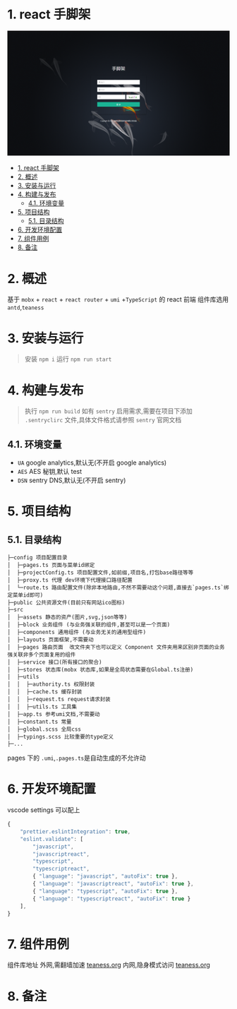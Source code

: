# 1. react 手脚架

![页面截图](./public/welcome.png)

<!-- TOC -->

- [1. react 手脚架](#1-react-%e6%89%8b%e8%84%9a%e6%9e%b6)
- [2. 概述](#2-%e6%a6%82%e8%bf%b0)
- [3. 安装与运行](#3-%e5%ae%89%e8%a3%85%e4%b8%8e%e8%bf%90%e8%a1%8c)
- [4. 构建与发布](#4-%e6%9e%84%e5%bb%ba%e4%b8%8e%e5%8f%91%e5%b8%83)
  - [4.1. 环境变量](#41-%e7%8e%af%e5%a2%83%e5%8f%98%e9%87%8f)
- [5. 项目结构](#5-%e9%a1%b9%e7%9b%ae%e7%bb%93%e6%9e%84)
  - [5.1. 目录结构](#51-%e7%9b%ae%e5%bd%95%e7%bb%93%e6%9e%84)
- [6. 开发环境配置](#6-%e5%bc%80%e5%8f%91%e7%8e%af%e5%a2%83%e9%85%8d%e7%bd%ae)
- [7. 组件用例](#7-%e7%bb%84%e4%bb%b6%e7%94%a8%e4%be%8b)
- [8. 备注](#8-%e5%a4%87%e6%b3%a8)

<!-- /TOC -->

# 2. 概述

基于 `mobx` + `react` + `react router` + `umi` +`TypeScript` 的 react 前端
组件库选用 `antd`,`teaness`

# 3. 安装与运行

> 安装 `npm i`
> 运行 `npm run start`

# 4. 构建与发布

> 执行 `npm run build`
> 如有 `sentry` 启用需求,需要在项目下添加 `.sentryclirc` 文件,具体文件格式请参照 `sentry` 官网文档

## 4.1. 环境变量

- `UA` google analytics,默认无(不开启 google analytics)
- `AES` AES 秘钥,默认 test
- `DSN` sentry DNS,默认无(不开启 sentry)

# 5. 项目结构

## 5.1. 目录结构

```
├─config 项目配置目录
│  ├─pages.ts 页面与菜单id绑定
│  ├─projectConfig.ts 项目配置文件,如前缀,项目名,打包base路径等等
│  ├─proxy.ts 代理 dev环境下代理接口路径配置
│  └─route.ts 路由配置文件(除非本地路由,不然不需要动这个问题,直接去`pages.ts`绑定菜单id即可)
├─public 公共资源文件(目前只有网站ico图标)
├─src
│  ├─assets 静态的资产(图片,svg,json等等)
│  ├─block 业务组件 (与业务强关联的组件,甚至可以是一个页面)
│  ├─components 通用组件 (与业务无关的通用型组件)
│  ├─layouts 页面框架,不需要动
│  ├─pages 路由页面  改文件夹下也可以定义 Component 文件夹用来区别非页面的业务强关联非多个页面复用的组件
│  ├─service 接口(所有接口的聚合)
│  ├─stores 状态库(mobx 状态库,如果是全局状态需要在Global.ts注册)
│  ├─utils
│  │  ├─authority.ts 权限封装
│  │  ├─cache.ts 缓存封装
│  │  ├─request.ts request请求封装
│  │  ├─utils.ts 工具集
│  ├─app.ts 参考umi文档,不需要动
│  ├─constant.ts 常量
│  ├─global.scss 全局css
│  ├─typings.scss 比较重要的type定义
├─...

```

pages 下的 `.umi`,`.pages.ts`是自动生成的不允许动

# 6. 开发环境配置

vscode settings 可以配上

```javaScript
{
    "prettier.eslintIntegration": true,
    "eslint.validate": [
        "javascript",
        "javascriptreact",
        "typescript",
        "typescriptreact",
        { "language": "javascript", "autoFix": true },
        { "language": "javascriptreact", "autoFix": true },
        { "language": "typescript", "autoFix": true },
        { "language": "typescriptreact", "autoFix": true }
    ],
}
```

# 7. 组件用例

组件库地址
外网,需翻墙加速 [teaness.org](https://teaness.org/)
内网,隐身模式访问 [teaness.org](http://teaness.org/)

# 8. 备注
